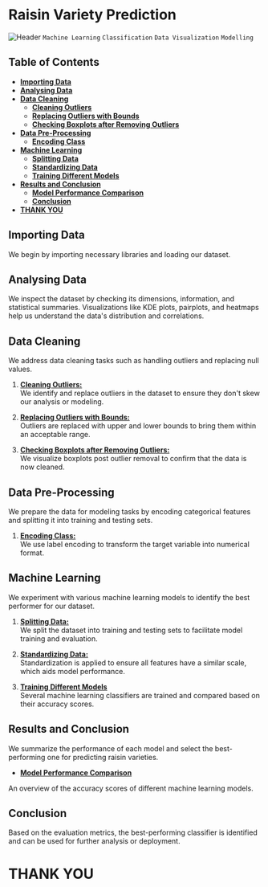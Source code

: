 # **Raisin Variety Prediction**
![Header](https://github.com/manjit-baishya-datascience/Raisin-Variety-Prediction/assets/127611924/f23079ad-5a84-472f-a3b0-f0af99fc427c)
`Machine Learning` `Classification` `Data Visualization` `Modelling`
## **Table of Contents**

- [**Importing Data**](#-importing-data)
- [**Analysing Data**](#-analysing-data)
- [**Data Cleaning**](#-data-cleaning)
  - [**Cleaning Outliers**](#1-cleaning-outliers)
  - [**Replacing Outliers with Bounds**](#replacing-outliers-with-bounds)
  - [**Checking Boxplots after Removing Outliers**](#checking-boxplots-after-removing-outliers)
- [**Data Pre-Processing**](#-data-pre-processing)
  - [**Encoding Class**](#1-encoding-class)
- [**Machine Learning**](#-machine-learning)
  - [**Splitting Data**](#splitting-data)
  - [**Standardizing Data**](#standardizing-data)
  - [**Training Different Models**](#training-different-models)
- [**Results and Conclusion**](#-results-and-conclusion)
  - [**Model Performance Comparison**](#model-performance-comparison)
  - [**Conclusion**](#conclusion)
- [**THANK YOU**](#-thank-you)


## **Importing Data**

We begin by importing necessary libraries and loading our dataset.

## **Analysing Data**

We inspect the dataset by checking its dimensions, information, and statistical summaries. Visualizations like KDE plots, pairplots, and heatmaps help us understand the data's distribution and correlations.

## **Data Cleaning**

We address data cleaning tasks such as handling outliers and replacing null values.

1. <u>**Cleaning Outliers:**</u> <br> We identify and replace outliers in the dataset to ensure they don't skew our analysis or modeling.

2. <u>**Replacing Outliers with Bounds:**</u> <br> Outliers are replaced with upper and lower bounds to bring them within an acceptable range.

3. <u>**Checking Boxplots after Removing Outliers:**</u> <br> We visualize boxplots post outlier removal to confirm that the data is now cleaned.

## **Data Pre-Processing**

We prepare the data for modeling tasks by encoding categorical features and splitting it into training and testing sets.

1. <u> **Encoding Class:**</u> <br> We use label encoding to transform the target variable into numerical format.

## **Machine Learning**

We experiment with various machine learning models to identify the best performer for our dataset.

1. <u>**Splitting Data:**</u> <br> We split the dataset into training and testing sets to facilitate model training and evaluation.

2. <u>**Standardizing Data:**</u> <br> Standardization is applied to ensure all features have a similar scale, which aids model performance.

3. <u>**Training Different Models**</u> <br> Several machine learning classifiers are trained and compared based on their accuracy scores.

## **Results and Conclusion**

We summarize the performance of each model and select the best-performing one for predicting raisin varieties.

- <u>**Model Performance Comparison**</u>

An overview of the accuracy scores of different machine learning models.

## **Conclusion**

Based on the evaluation metrics, the best-performing classifier is identified and can be used for further analysis or deployment.

# **THANK YOU**
